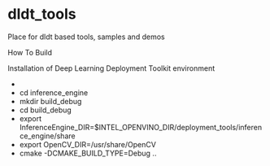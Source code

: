# dldt_tools
Place for dldt based tools, samples and demos

How To Build

Installation of Deep Learning Deployment Toolkit environment

- 
- cd inference_engine
- mkdir build_debug
- cd build_debug
- export InferenceEngine_DIR=$INTEL_OPENVINO_DIR/deployment_tools/inference_engine/share
- export OpenCV_DIR=/usr/share/OpenCV
- cmake -DCMAKE_BUILD_TYPE=Debug ..

